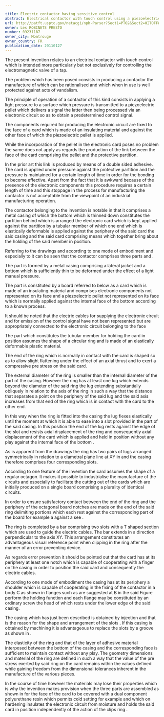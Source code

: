 ```yaml
---

title: Electric contactor having sensitive control
abstract: Electrical contactor with touch control using a piezoelectric pellet incorporated in one face () of a card () which is made of an insulating material and the other face () of which comprises an electronic circuit, characterised in that said contactor comprises a metal casing (), of which the bottom (), which is thinned-down, constitutes a protective partition against which the first face () is applied by the interposition of a tubular member (), of which one end, which is elastically deformable, is applied against the periphery of the said card, the said casing and the said card comprising means which, together, bring about the holding of the said member () in position.
url: http://patft.uspto.gov/netacgi/nph-Parser?Sect1=PTO2&Sect2=HITOFF&p=1&u=%2Fnetahtml%2FPTO%2Fsearch-adv.htm&r=1&f=G&l=50&d=PALL&S1=09231187&OS=09231187&RS=09231187
owner: Les ROBINETS PRESTO
number: 09231187
owner_city: Montrouge
owner_country: FR
publication_date: 20110127
---
```

The present invention relates to an electrical contactor with touch control which is intended more particularly but not exclusively for controlling the electromagnetic valve of a tap.

The problem which has been posed consists in producing a contactor the manufacture of which can be rationalised and which when in use is well protected against acts of vandalism.

The principle of operation of a contactor of this kind consists in applying a light pressure to a surface which pressure is transmitted to a piezoelectric pellet which delivers a signal the latter then being processed via an electronic circuit so as to obtain a predetermined control signal.

The components required for producing the electronic circuit are fixed to the face of a card which is made of an insulating material and against the other face of which the piezoelectric pellet is applied.

While the incorporation of the pellet in the electronic card poses no problem the same does not apply as regards the production of the link between the face of the card comprising the pellet and the protective partition.

In the prior art this link is produced by means of a double sided adhesive. The card is applied under pressure against the protective partition and the pressure is maintained for a certain length of time in order for the bonding to become effective. Apart from the fact that it is awkward because of the presence of the electronic components this procedure requires a certain length of time and this stoppage in the process for manufacturing the contactor is not acceptable from the viewpoint of an industrial manufacturing operation.

The contactor belonging to the invention is notable in that it comprises a metal casing of which the bottom which is thinned down constitutes the partition behind which is arranged the electronic card which is kept applied against the partition by a tubular member of which one end which is elastically deformable is applied against the periphery of the said card the said casing and the said card comprising means which together bring about the holding of the said member in position.

Referring to the drawings and according to one mode of embodiment and especially to it can be seen that the contactor comprises three parts and .

The part is formed by a metal casing comprising a lateral jacket and a bottom which is sufficiently thin to be deformed under the effect of a light manual pressure.

The part is constituted by a board referred to below as a card which is made of an insulating material and comprises electronic components not represented on its face and a piezoelectric pellet not represented on its face which is normally applied against the internal face of the bottom according to a known process.

It should be noted that the electric cables for supplying the electronic circuit and for emission of the control signal have not been represented but are appropriately connected to the electronic circuit belonging to the face

The part which constitutes the tubular member for holding the card in position assumes the shape of a circular ring and is made of an elastically deformable plastic material.

The end of the ring which is normally in contact with the card is shaped so as to allow slight flattening under the effect of an axial thrust and to exert a compressive pre stress on the said card.

The external diameter of the ring is smaller than the internal diameter of the part of the casing. However the ring has at least one lug which extends beyond the diameter of the said ring the lug extending substantially obliquely in relation to the axis of the ring in such a way that the distance that separates a point on the periphery of the said lug and the said axis increases from that end of the ring which is in contact with the card to the other end.

In this way when the ring is fitted into the casing the lug flexes elastically until the moment at which it is able to ease into a slot provided in the part of the said casing. In this position the end of the lug rests against the edge of the slot and resists axial displacement of the ring and consequently axial displacement of the card which is applied and held in position without any play against the internal face of the bottom .

As is apparent from the drawings the ring has two pairs of lugs arranged symmetrically in relation to a diametral plane line at XY in and the casing therefore comprises four corresponding slots.

According to one feature of the invention the card assumes the shape of a regular octagon. It makes it possible to industrialise the manufacture of the circuits and especially to facilitate the cutting out of the cards which are initially produced on a single board comprising a plurality of identical circuits.

In order to ensure satisfactory contact between the end of the ring and the periphery of the octagonal board notches are made on the end of the said ring delimiting portions which each rest against the corresponding part of the board for example a against a see .

The ring is completed by a bar comprising two slots with a T shaped section which are used to guide the electric cables. The bar extends in a direction perpendicular to the axis XY. This arrangement constitutes an advantageous visual reference point when clipping in the ring after the manner of an error preventing device.

As regards error prevention it should be pointed out that the card has at its periphery at least one notch which is capable of cooperating with a finger on the casing in order to position the said card and consequently the electric cables.

According to one mode of embodiment the casing has at its periphery a shoulder which is capable of cooperating in the fixing of the contactor in a body C as shown in flanges such as are suggested at B in the said Figure perform the holding function and each flange may be constituted by an ordinary screw the head of which rests under the lower edge of the said casing.

The casing which has just been described is obtained by injection and that is the reason for the shape and arrangement of the slots . If this casing is obtained by machining it is advantageous to replace the slots by a groove as shown in .

The elasticity of the ring and that of the layer of adhesive material interposed between the bottom of the casing and the corresponding face is sufficient to maintain contact without any play. The geometry dimensions and material of the ring are defined in such a way that the value of the pre stress exerted by said ring on the card remains within the values defined while gaining freedom from the dimensional tolerances inherent in the manufacture of the various pieces.

In the course of time however the materials may lose their properties which is why the invention makes provision when the three parts are assembled as shown in for the face of the card to be covered with a dual component polyurethane resin which permits cold setting for example and which on hardening insulates the electronic circuit from moisture and holds the said card in position independently of the action of the clips ring .

